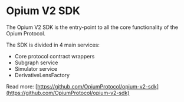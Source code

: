 # Opium V2 SDK



The Opium V2 SDK is the entry-point to all the core functionality of the Opium Protocol.

The SDK is divided in 4 main services:

* Core protocol contract wrappers
* Subgraph service
* Simulator service
* DerivativeLensFactory

Read more: [https://github.com/OpiumProtocol/opium-v2-sdk](https://github.com/OpiumProtocol/opium-v2-sdk)
